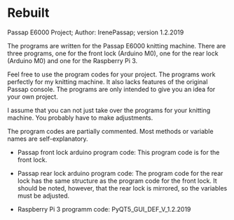 # Rebuilt

Passap E6000 Project; 
Author: IrenePassap; 
version 1.2.2019


The programs are written for the Passap E6000 knitting machine. There are three programs, one for the front lock (Arduino M0), one for the rear lock (Arduino M0) and one for the Raspberry Pi 3.

Feel free to use the program codes for your project. The programs work perfectly for my knitting machine. It also lacks features of the original Passap console. The programs are only intended to give you an idea for your own project.

I assume that you can not just take over the programs for your knitting machine. You probably have to make adjustments.

The program codes are partially commented. Most methods or variable names are self-explanatory.

- Passap front lock arduino program code: This program code is for the front lock. 

- Passap rear lock arduino program code: The program code for the rear lock has the same structure as the program code for the front  lock. It should be noted, however, that the rear lock is mirrored, so the variables must be adjusted.

- Raspberry Pi 3 programm code: PyQT5_GUI_DEF_V_1.2.2019

